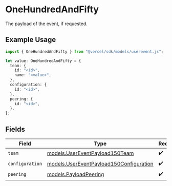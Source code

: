 # OneHundredAndFifty

The payload of the event, if requested.

## Example Usage

```typescript
import { OneHundredAndFifty } from "@vercel/sdk/models/userevent.js";

let value: OneHundredAndFifty = {
  team: {
    id: "<id>",
    name: "<value>",
  },
  configuration: {
    id: "<id>",
  },
  peering: {
    id: "<id>",
  },
};
```

## Fields

| Field                                                                                    | Type                                                                                     | Required                                                                                 | Description                                                                              |
| ---------------------------------------------------------------------------------------- | ---------------------------------------------------------------------------------------- | ---------------------------------------------------------------------------------------- | ---------------------------------------------------------------------------------------- |
| `team`                                                                                   | [models.UserEventPayload150Team](../models/usereventpayload150team.md)                   | :heavy_check_mark:                                                                       | N/A                                                                                      |
| `configuration`                                                                          | [models.UserEventPayload150Configuration](../models/usereventpayload150configuration.md) | :heavy_check_mark:                                                                       | N/A                                                                                      |
| `peering`                                                                                | [models.PayloadPeering](../models/payloadpeering.md)                                     | :heavy_check_mark:                                                                       | N/A                                                                                      |